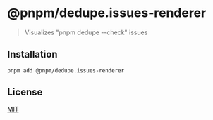 # @pnpm/dedupe.issues-renderer

> Visualizes "pnpm dedupe --check" issues

## Installation

```
pnpm add @pnpm/dedupe.issues-renderer
```

## License

[MIT](LICENSE)
